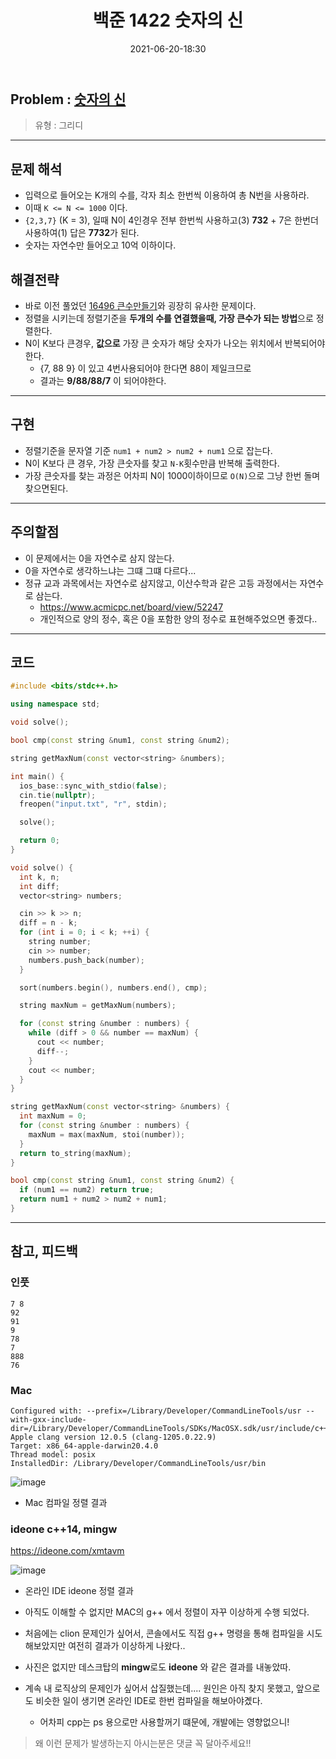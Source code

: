 ﻿---
title: 백준 1422 숫자의 신
date: 2021-06-20-18:30
categories:
- PS

tags:
- baekjoon
- PS
- Problem Solve
- Greedy


---

## Problem : [숫자의 신](https://www.acmicpc.net/problem/1422)
> 유형 : 그리디

---

## 문제 해석
- 입력으로 들어오는 K개의 수를, 각자 최소 한번씩 이용하여 총 N번을 사용하라.
- 이때 `K <= N <= 1000` 이다. 
- `{2,3,7}` (K = 3), 일때 N이 4인경우 전부 한번씩 사용하고(3) **732** + 7은 한번더 사용하여(1) 답은 **7732**가 된다.
- 숫자는 자연수만 들어오고 10억 이하이다.

## 해결전략
- 바로 이전 풀었던 [16496 큰수만들기](https://unluckyjung.github.io/ps/2021/06/20/BOJ16496/)와 굉장히 유사한 문제이다.
- 정렬을 시키는데 정렬기준을 **두개의 수를 연결했을때, 가장 큰수가 되는 방법**으로 정렬한다.
- N이 K보다 큰경우, **값으로** 가장 큰 숫자가 해당 숫자가 나오는 위치에서 반복되어야 한다.
  - {7, 88 9} 이 있고 4번사용되어야 한다면 88이 제일크므로
  - 결과는 **9/88/88/7** 이 되어야한다.

---

## 구현
- 정렬기준을 문자열 기준 `num1 + num2 > num2 + num1` 으로 잡는다.
- N이 K보다 큰 경우, 가장 큰숫자를 찾고 `N-K`횟수만큼 반복해 출력한다.
- 가장 큰숫자를 찾는 과정은 어차피 N이 1000이하이므로 `O(N)`으로 그냥 한번 돌며 찾으면된다.

---

## 주의할점
- 이 문제에서는 0을 자연수로 삼지 않는다.
- 0을 자연수로 생각하느냐는 그떄 그떄 다르다...
- 정규 교과 과목에서는 자연수로 삼지않고, 이산수학과 같은 고등 과정에서는 자연수로 삼는다.
  - https://www.acmicpc.net/board/view/52247
  - 개인적으로 양의 정수, 혹은 0을 포함한 양의 정수로 표현해주었으면 좋겠다..

---

## 코드

```c++
#include <bits/stdc++.h>

using namespace std;

void solve();

bool cmp(const string &num1, const string &num2);

string getMaxNum(const vector<string> &numbers);

int main() {
  ios_base::sync_with_stdio(false);
  cin.tie(nullptr);
  freopen("input.txt", "r", stdin);

  solve();

  return 0;
}

void solve() {
  int k, n;
  int diff;
  vector<string> numbers;

  cin >> k >> n;
  diff = n - k;
  for (int i = 0; i < k; ++i) {
    string number;
    cin >> number;
    numbers.push_back(number);
  }

  sort(numbers.begin(), numbers.end(), cmp);

  string maxNum = getMaxNum(numbers);

  for (const string &number : numbers) {
    while (diff > 0 && number == maxNum) {
      cout << number;
      diff--;
    }
    cout << number;
  }
}

string getMaxNum(const vector<string> &numbers) {
  int maxNum = 0;
  for (const string &number : numbers) {
    maxNum = max(maxNum, stoi(number));
  }
  return to_string(maxNum);
}

bool cmp(const string &num1, const string &num2) {
  if (num1 == num2) return true;
  return num1 + num2 > num2 + num1;
}
```


---

## 참고, 피드백

### 인풋

```
7 8
92
91
9
78
7
888
76
```


### Mac

```console
Configured with: --prefix=/Library/Developer/CommandLineTools/usr --with-gxx-include-dir=/Library/Developer/CommandLineTools/SDKs/MacOSX.sdk/usr/include/c++/4.2.1
Apple clang version 12.0.5 (clang-1205.0.22.9)
Target: x86_64-apple-darwin20.4.0
Thread model: posix
InstalledDir: /Library/Developer/CommandLineTools/usr/bin
```

![image](https://user-images.githubusercontent.com/43930419/122650074-d169a680-d16b-11eb-83ad-7b4830a1fb8d.png)

- Mac 컴파일 정렬 결과


### ideone c++14, mingw

https://ideone.com/xmtavm  

![image](https://user-images.githubusercontent.com/43930419/122650197-82704100-d16c-11eb-840e-0fd79bfdbbe9.png)

- 온라인 IDE ideone 정렬 결과




- 아직도 이해할 수 없지만 MAC의 g++ 에서 정렬이 자꾸 이상하게 수행 되었다.
- 처음에는 clion 문제인가 싶어서, 콘솔에서도 직접 g++ 명령을 통해 컴파일을 시도해보았지만 여전히 결과가 이상하게 나왔다..
- 사진은 없지만 데스크탑의 **mingw**로도 **ideone** 와 같은 결과를 내놓았따.
- 계속 내 로직상의 문제인가 싶어서 삽질했는데.... 원인은 아직 찾지 못했고, 앞으로도 비슷한 일이 생기면 온라인 IDE로 한번 컴파일을 해보아야곘다.
  - 어차피 cpp는 ps 용으로만 사용할꺼기 떄문에, 개발에는 영향없으니!


> 왜 이런 문제가 발생하는지 아시는분은 댓글 꼭 달아주세요!!